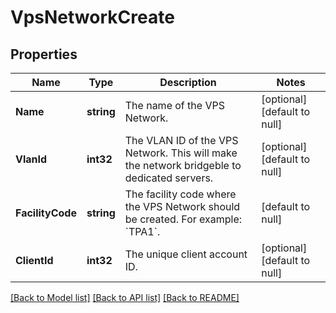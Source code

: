 # VpsNetworkCreate

## Properties
Name | Type | Description | Notes
------------ | ------------- | ------------- | -------------
**Name** | **string** | The name of the VPS Network. | [optional] [default to null]
**VlanId** | **int32** | The VLAN ID of the VPS Network. This will make the network bridgeble to dedicated servers. | [optional] [default to null]
**FacilityCode** | **string** | The facility code where the VPS Network should be created. For example: &#x60;TPA1&#x60;. | [default to null]
**ClientId** | **int32** | The unique client account ID. | [optional] [default to null]

[[Back to Model list]](../README.md#documentation-for-models) [[Back to API list]](../README.md#documentation-for-api-endpoints) [[Back to README]](../README.md)


